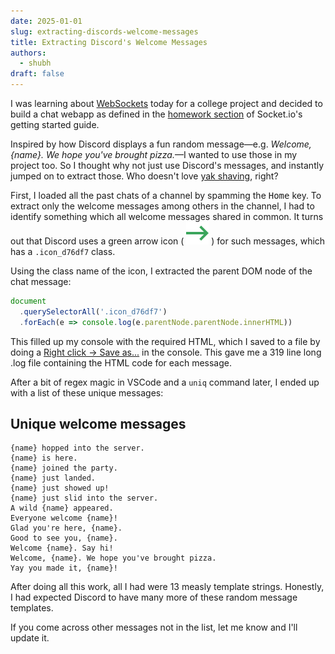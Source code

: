 ```yaml
---
date: 2025-01-01
slug: extracting-discords-welcome-messages
title: Extracting Discord's Welcome Messages
authors:
  - shubh
draft: false
---
```

I was learning about [WebSockets](https://en.wikipedia.org/wiki/WebSocket) today for a college project and decided to build a chat webapp as defined in the [homework section](https://socket.io/get-started/chat#homework) of Socket.io's getting started guide.

Inspired by how Discord displays a fun random message—e.g. _Welcome, \{name\}. We hope you've brought pizza._—I wanted to use those in my project too. So I thought why not just use Discord's messages, and instantly jumped on to extract those. Who doesn't love [yak shaving](https://www.youtube.com/watch?v=AbSehcT19u0), right?

<!-- truncate -->

First, I loaded all the past chats of a channel by spamming the <kbd>Home</kbd> key. To extract only the welcome messages among others in the channel, I had to identify something which all welcome messages shared in common. It turns out that Discord uses a green arrow icon (<span className="discord-welcome-msg-svg-in-line"> ![](db0473de8224a02f3a88.svg) </span>) for such messages, which has a `.icon_d76df7` class.

Using the class name of the icon, I extracted the parent DOM node of the chat message:

```js
document
  .querySelectorAll('.icon_d76df7')
  .forEach(e => console.log(e.parentNode.parentNode.innerHTML))
```

This filled up my console with the required HTML, which I saved to a file by doing a [Right click -> Save as...](https://stackoverflow.com/questions/7627113/save-the-console-log-in-chrome-to-a-file/31059700#31059700) in the console. This gave me a 319 line long .log file containing the HTML code for each message.

After a bit of regex magic in VSCode and a `uniq` command later, I ended up with a list of these unique messages:

## Unique welcome messages

```
{name} hopped into the server.
{name} is here.
{name} joined the party.
{name} just landed.
{name} just showed up!
{name} just slid into the server.
A wild {name} appeared.
Everyone welcome {name}!
Glad you're here, {name}.
Good to see you, {name}.
Welcome {name}. Say hi!
Welcome, {name}. We hope you've brought pizza.
Yay you made it, {name}!
```

After doing all this work, all I had were 13 measly template strings. Honestly, I had expected Discord to have many more of these random message templates.

If you come across other messages not in the list, let me know and I'll update it.